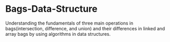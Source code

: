 # Bags-Data-Structure
Understanding the fundamentals of three main operations in bags(intersection, difference, and union) and their differences in linked and array bags by using algorithms in data structures.
